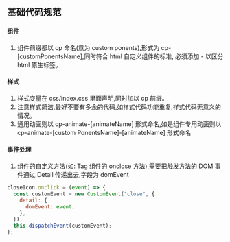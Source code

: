 ## 基础代码规范

#### 组件

1. 组件前缀都以 cp 命名(意为 custom ponents),形式为 cp-\[customPonentsName\],同时符合 html 自定义组件的标准, 必须添加 - 以区分 html 原生标签。

#### 样式

1. 样式变量在 css/index.css 里面声明,同时加以 cp 前缀。
2. 注意样式简洁,最好不要有多余的代码,如样式代码功能重复,样式代码无意义的情况。
3. 通用动画则以 cp-animate-\[animateName\] 形式命名,如是组件专用动画则以 cp-animate-\[custom PonentsName\]-\[animateName\] 形式命名

#### 事件处理

1. 组件的自定义方法(如: Tag 组件的 onclose 方法),需要把触发方法的 DOM 事件通过 Detail 传递出去,字段为 domEvent

```javascript
closeIcon.onclick = (event) => {
  const customEvent = new CustomEvent("close", {
    detail: {
      domEvent: event,
    },
  });
  this.dispatchEvent(customEvent);
};
```

